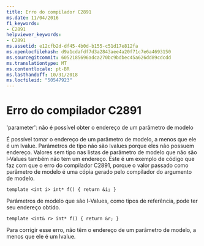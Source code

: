 ```yaml
---
title: Erro do compilador C2891
ms.date: 11/04/2016
f1_keywords:
- C2891
helpviewer_keywords:
- C2891
ms.assetid: e12cfb2d-df45-4b0d-b155-c51d17e812fa
ms.openlocfilehash: d9a1cdafdf7d3a2843aee4a20f71c7e6a4693150
ms.sourcegitcommit: 6052185696adca270bc9bdbec45a626dd89cdcdd
ms.translationtype: MT
ms.contentlocale: pt-BR
ms.lasthandoff: 10/31/2018
ms.locfileid: "50547923"
---
```

# <a name="compiler-error-c2891"></a>Erro do compilador C2891

'parameter': não é possível obter o endereço de um parâmetro de modelo

É possível tomar o endereço de um parâmetro de modelo, a menos que ele é um lvalue. Parâmetros de tipo não são lvalues porque eles não possuem endereço. Valores sem tipo nas listas de parâmetro de modelo que não são l-Values também não tem um endereço. Este é um exemplo de código que faz com que o erro do compilador C2891, porque o valor passado como parâmetro de modelo é uma cópia gerado pelo compilador do argumento de modelo.

```
template <int i> int* f() { return &i; }
```

Parâmetros de modelo que são l-Values, como tipos de referência, pode ter seu endereço obtido.

```
template <int& r> int* f() { return &r; }
```

Para corrigir esse erro, não têm o endereço de um parâmetro de modelo, a menos que ele é um lvalue.